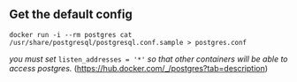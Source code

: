## Get the default config

```
docker run -i --rm postgres cat /usr/share/postgresql/postgresql.conf.sample > postgres.conf
```

*you must set* `listen_addresses = '*'` *so that other containers will be able to access postgres.* (https://hub.docker.com/_/postgres?tab=description)